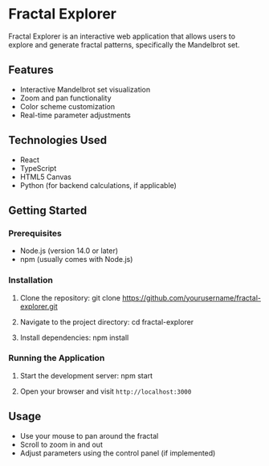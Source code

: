 # Fractal Explorer

Fractal Explorer is an interactive web application that allows users to explore and generate fractal patterns, specifically the Mandelbrot set.

## Features

- Interactive Mandelbrot set visualization
- Zoom and pan functionality
- Color scheme customization
- Real-time parameter adjustments

## Technologies Used

- React
- TypeScript
- HTML5 Canvas
- Python (for backend calculations, if applicable)

## Getting Started

### Prerequisites

- Node.js (version 14.0 or later)
- npm (usually comes with Node.js)

### Installation

1. Clone the repository:
git clone https://github.com/yourusername/fractal-explorer.git

2. Navigate to the project directory:
cd fractal-explorer

3. Install dependencies:
npm install

### Running the Application

1. Start the development server:
npm start

2. Open your browser and visit `http://localhost:3000`

## Usage

- Use your mouse to pan around the fractal
- Scroll to zoom in and out
- Adjust parameters using the control panel (if implemented)